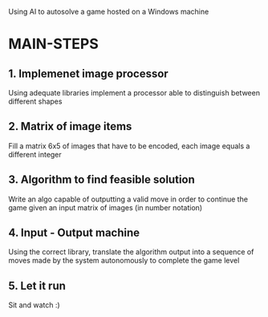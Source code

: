 Using AI to autosolve a game hosted on a Windows machine

# MAIN-STEPS

## 1. Implemenet image processor 
Using adequate libraries implement a processor able to distinguish between different shapes

## 2. Matrix of image items
Fill a matrix 6x5 of images that have to be encoded, each image equals a different integer

## 3. Algorithm to find feasible solution
Write an algo capable of outputting a valid move in order to continue the game given an input matrix of images (in number notation)

## 4. Input - Output machine 
Using the correct library, translate the algorithm output into a sequence of moves made by the system autonomously to complete the game level

## 5. Let it run 
Sit and watch :)
